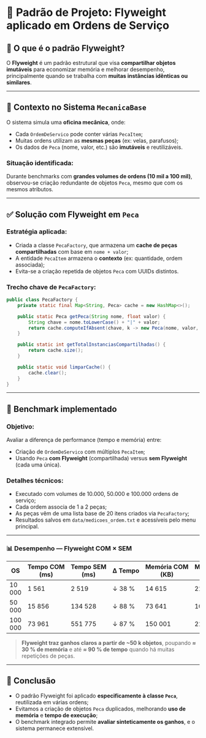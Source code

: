 # 🧠 Padrão de Projeto: Flyweight aplicado em Ordens de Serviço

## 📌 O que é o padrão Flyweight?

O **Flyweight** é um padrão estrutural que visa **compartilhar objetos imutáveis** para economizar memória e melhorar desempenho, principalmente quando se trabalha com **muitas instâncias idênticas ou similares**.

---

## 🎯 Contexto no Sistema `MecanicaBase`

O sistema simula uma **oficina mecânica**, onde:

- Cada `OrdemDeServico` pode conter várias `PecaItem`;
- Muitas ordens utilizam as **mesmas peças** (ex: velas, parafusos);
- Os dados de `Peca` (nome, valor, etc.) são **imutáveis** e reutilizáveis.

### Situação identificada:

Durante benchmarks com **grandes volumes de ordens (10 mil a 100 mil)**, observou-se criação redundante de objetos `Peca`, mesmo que com os mesmos atributos.

---

## ✅ Solução com Flyweight em `Peca`

### Estratégia aplicada:

- Criada a classe `PecaFactory`, que armazena um **cache de peças compartilhadas** com base em `nome + valor`;
- A entidade `PecaItem` armazena o **contexto** (ex: quantidade, ordem associada);
- Evita-se a criação repetida de objetos `Peca` com UUIDs distintos.

### Trecho chave de `PecaFactory`:

```java
public class PecaFactory {
    private static final Map<String, Peca> cache = new HashMap<>();

    public static Peca getPeca(String nome, float valor) {
        String chave = nome.toLowerCase() + "|" + valor;
        return cache.computeIfAbsent(chave, k -> new Peca(nome, valor, 0));
    }

    public static int getTotalInstanciasCompartilhadas() {
        return cache.size();
    }

    public static void limparCache() {
        cache.clear();
    }
}
```

---

## 🧪 Benchmark implementado

### Objetivo:

Avaliar a diferença de performance (tempo e memória) entre:

- Criação de `OrdemDeServico` com múltiplos `PecaItem`;
- Usando `Peca` **com Flyweight** (compartilhada) versus **sem Flyweight** (cada uma única).

### Detalhes técnicos:

- Executado com volumes de 10.000, 50.000 e 100.000 ordens de serviço;
- Cada ordem associa de 1 a 2 peças;
- As peças vêm de uma lista base de 20 itens criados via `PecaFactory`;
- Resultados salvos em `data/medicoes_ordem.txt` e acessíveis pelo menu principal.

---

### 📊 Desempenho — Flyweight **COM** × **SEM**

| OS      | Tempo&nbsp;COM (ms) | Tempo&nbsp;SEM (ms) | Δ&nbsp;Tempo | Memória&nbsp;COM (KB) | Memória&nbsp;SEM (KB) | Δ&nbsp;Memória | Peças&nbsp;compartilhadas |
| ------- | ------------------- | ------------------- | ------------ | --------------------- | --------------------- | -------------- | ------------------------- |
| 10 000  | 1 561               | 2 519               | ↓ 38 %       | 14 615                | 21 120                | ↓ 31 %         | 1 000                     |
| 50 000  | 15 856              | 134 528             | ↓ 88 %       | 73 641                | 107 073               | ↓ 31 %         | 1 000                     |
| 100 000 | 73 961              | 551 775             | ↓ 87 %       | 150 001               | 214 208               | ↓ 30 %         | 1 000                     |

> **Flyweight traz ganhos claros a partir de ~50 k objetos**, poupando **≈ 30 % de memória** e até **≈ 90 % de tempo** quando há muitas repetições de peças.

---

## 🧠 Conclusão

- O padrão Flyweight foi aplicado **especificamente à classe `Peca`**, reutilizada em várias ordens;
- Evitamos a criação de objetos `Peca` duplicados, melhorando **uso de memória** e **tempo de execução**;
- O benchmark integrado permite **avaliar sinteticamente os ganhos**, e o sistema permanece extensível.
